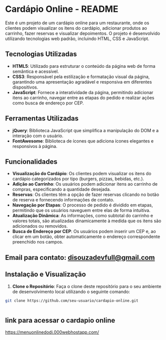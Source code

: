 # Cardápio Online - README

Este é um projeto de um cardápio online para um restaurante, onde os clientes podem visualizar os itens do cardápio, adicionar produtos ao carrinho, fazer reservas e visualizar depoimentos. O projeto é desenvolvido utilizando tecnologias web padrão, incluindo HTML, CSS e JavaScript.

## Tecnologias Utilizadas

- **HTML5**: Utilizado para estruturar o conteúdo da página web de forma semântica e acessível.
- **CSS3**: Responsável pela estilização e formatação visual da página, garantindo uma apresentação agradável e responsiva em diferentes dispositivos.
- **JavaScript**: Fornece a interatividade da página, permitindo adicionar itens ao carrinho, navegar entre as etapas do pedido e realizar ações como busca de endereço por CEP.

## Ferramentas Utilizadas

- **jQuery**: Biblioteca JavaScript que simplifica a manipulação do DOM e a interação com o usuário.
- **FontAwesome**: Biblioteca de ícones que adiciona ícones elegantes e responsivos à página.

## Funcionalidades

- **Visualização do Cardápio**: Os clientes podem visualizar os itens do cardápio categorizados por tipo (burgers, pizzas, bebidas, etc.).
- **Adição ao Carrinho**: Os usuários podem adicionar itens ao carrinho de compras, especificando a quantidade desejada.
- **Reservas**: Os clientes têm a opção de fazer reservas clicando no botão de reserva e fornecendo informações de contato.
- **Navegação por Etapas**: O processo de pedido é dividido em etapas, permitindo que os usuários naveguem entre elas de forma intuitiva.
- **Atualização Dinâmica**: As informações, como subtotal do carrinho e valores totais, são atualizadas dinamicamente à medida que os itens são adicionados ou removidos.
- **Busca de Endereço por CEP**: Os usuários podem inserir um CEP e, ao clicar em um botão, obter automaticamente o endereço correspondente preenchido nos campos.

## Email para contato: disouzadevfull@gmail.com

## Instalação e Visualização

1. **Clone o Repositório**: Faça o clone deste repositório para o seu ambiente de desenvolvimento local utilizando o seguinte comando:

```bash
git clone https://github.com/seu-usuario/cardapio-online.git



```

## link para acessar o cardapio online

https://menuonlinedodi.000webhostapp.com/

```


```
